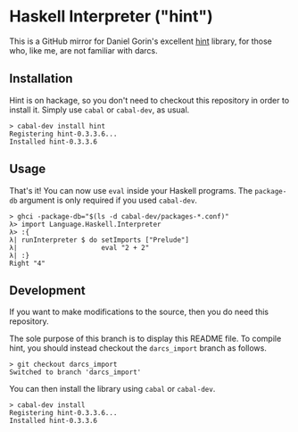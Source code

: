 Haskell Interpreter ("hint")
===

This is a GitHub mirror for Daniel Gorin's excellent [hint](http://hackage.haskell.org/package/hint) library, for those who, like me, are not familiar with darcs.

Installation
---

Hint is on hackage, so you don't need to checkout this repository in order to install it. Simply use `cabal` or `cabal-dev`, as usual.

    > cabal-dev install hint
    Registering hint-0.3.3.6...
    Installed hint-0.3.3.6

Usage
---

That's it! You can now use `eval` inside your Haskell programs. The `package-db` argument is only required if you used `cabal-dev`.

    > ghci -package-db="$(ls -d cabal-dev/packages-*.conf)"
    λ> import Language.Haskell.Interpreter
    λ> :{
    λ| runInterpreter $ do setImports ["Prelude"]
    λ|                     eval "2 + 2"
    λ| :}
    Right "4"

Development
---

If you want to make modifications to the source, then you do need this repository.

The sole purpose of this branch is to display this README file. To compile hint, you should instead checkout the `darcs_import` branch as follows.

    > git checkout darcs_import
    Switched to branch 'darcs_import'

You can then install the library using `cabal` or `cabal-dev`.

    > cabal-dev install
    Registering hint-0.3.3.6...
    Installed hint-0.3.3.6

